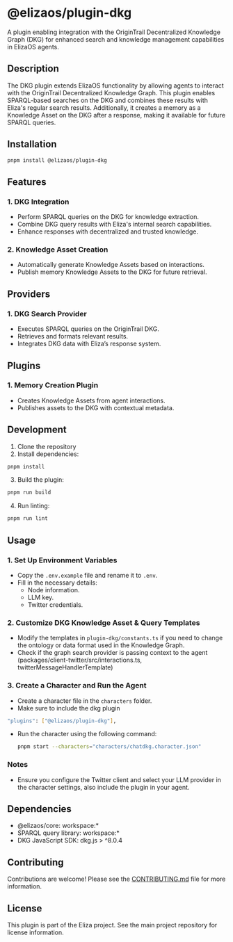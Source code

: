 # @elizaos/plugin-dkg

A plugin enabling integration with the OriginTrail Decentralized Knowledge Graph (DKG) for enhanced search and knowledge management capabilities in ElizaOS agents.

## Description

The DKG plugin extends ElizaOS functionality by allowing agents to interact with the OriginTrail Decentralized Knowledge Graph. This plugin enables SPARQL-based searches on the DKG and combines these results with Eliza's regular search results. Additionally, it creates a memory as a Knowledge Asset on the DKG after a response, making it available for future SPARQL queries.

## Installation

```bash
pnpm install @elizaos/plugin-dkg
```

## Features

### 1. DKG Integration

- Perform SPARQL queries on the DKG for knowledge extraction.
- Combine DKG query results with Eliza's internal search capabilities.
- Enhance responses with decentralized and trusted knowledge.

### 2. Knowledge Asset Creation

- Automatically generate Knowledge Assets based on interactions.
- Publish memory Knowledge Assets to the DKG for future retrieval.

## Providers

### 1. DKG Search Provider

- Executes SPARQL queries on the OriginTrail DKG.
- Retrieves and formats relevant results.
- Integrates DKG data with Eliza’s response system.

## Plugins

### 1. Memory Creation Plugin

- Creates Knowledge Assets from agent interactions.
- Publishes assets to the DKG with contextual metadata.

## Development

1. Clone the repository
2. Install dependencies:

```bash
pnpm install
```

3. Build the plugin:

```bash
pnpm run build
```

4. Run linting:

```bash
pnpm run lint
```

## Usage

### 1. Set Up Environment Variables

- Copy the `.env.example` file and rename it to `.env`.
- Fill in the necessary details:
    - Node information.
    - LLM key.
    - Twitter credentials.

### 2. Customize DKG Knowledge Asset & Query Templates

- Modify the templates in `plugin-dkg/constants.ts` if you need to change the ontology or data format used in the Knowledge Graph.
- Check if the graph search provider is passing context to the agent (packages/client-twitter/src/interactions.ts, twitterMessageHandlerTemplate)

### 3. Create a Character and Run the Agent

- Create a character file in the `characters` folder.
- Make sure to include the dkg plugin

```bash
"plugins": ["@elizaos/plugin-dkg"],
```

- Run the character using the following command:
    ```bash
    pnpm start --characters="characters/chatdkg.character.json"
    ```

### Notes

- Ensure you configure the Twitter client and select your LLM provider in the character settings, also include the plugin in your agent.

## Dependencies

- @elizaos/core: workspace:\*
- SPARQL query library: workspace:\*
- DKG JavaScript SDK: dkg.js > ^8.0.4

## Contributing

Contributions are welcome! Please see the [CONTRIBUTING.md](CONTRIBUTING.md) file for more information.

## License

This plugin is part of the Eliza project. See the main project repository for license information.

